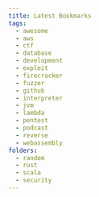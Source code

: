 ```yaml
---
title: Latest Bookmarks
tags:
  - awesome
  - aws
  - ctf
  - database
  - development
  - exploit
  - firecracker
  - fuzzer
  - github
  - interpreter
  - jvm
  - lambda
  - pentest
  - podcast
  - reverse
  - webassembly
folders:
  - random
  - rust
  - scala
  - security
---
```


